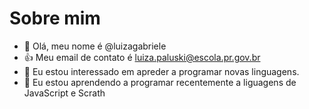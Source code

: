 # Sobre mim 
- 👋 Olá, meu nome é @luizagabriele
- :+1: Meu email de contato é luiza.paluski@escola.pr.gov.br
- 👀 Eu estou interessado em apreder a programar novas linguagens.
- 🌱 Eu estou aprendendo a programar recentemente a liguagens de JavaScript e Scrath
